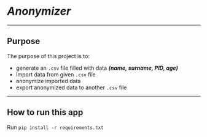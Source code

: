 # *Anonymizer*

***

## Purpose
The purpose of this project is to:
* generate an ```.csv``` file filled with data ***(name, surname, PID, age)***
* import data from given ```.csv``` file
* anonymize imported data
* export anonymized data to another ```.csv``` file 

***
    
## How to run this app
Run ```pip install -r requirements.txt```
